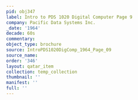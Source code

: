 ```yaml
---
pid: obj347
label: Intro to PDS 1020 Digital Computer Page 9
company: Pacific Data Systems Inc.
_date: '1964'
decade: 60s
commentary: 
object_type: brochure
source: IntroPDS1020DigComp_1964_Page_09
source_name: 
order: '346'
layout: qatar_item
collection: temp_collection
thumbnail: ''
manifest: ''
full: ''
---
```

